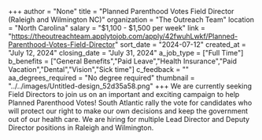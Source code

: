 +++
author = "None"
title = "Planned Parenthood Votes Field Director (Raleigh and Wilmington NC)"
organization = "The Outreach Team"
location = "North Carolina"
salary = "$1,100 - $1,500 per week"
link = "https://theoutreachteam.applytojob.com/apply/42fwuhLwkf/Planned-Parenthood-Votes-Field-Director"
sort_date = "2024-07-12"
created_at = "July 12, 2024"
closing_date = "July 31, 2024"
a_job_type = ["Full Time"]
b_benefits = ["General Benefits","Paid Leave","Health Insurance","Paid Vacation","Dental","Vision","Sick time"]
c_feedback = ""
aa_degrees_required = "No degree required"
thumbnail = "../../images/Untitled-design_52d35a58.png"
+++
We are currently seeking Field Directors to join us on an important and exciting campaign to help Planned Parenthood Votes! South Atlantic rally the vote for candidates who will protect our right to make our own decisions and keep the government out of our health care. We are hiring for multiple Lead Director and Deputy Director positions in Raleigh and Wilmington.